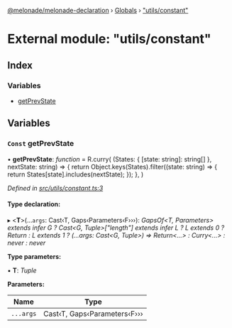 [@melonade/melonade-declaration](../README.md) › [Globals](../globals.md) › ["utils/constant"](_utils_constant_.md)

# External module: "utils/constant"

## Index

### Variables

* [getPrevState](_utils_constant_.md#const-getprevstate)

## Variables

### `Const` getPrevState

• **getPrevState**: *function* =  R.curry(
  (States: { [state: string]: string[] }, nextState: string) => {
    return Object.keys(States).filter((state: string) => {
      return States[state].includes(nextState);
    });
  },
)

*Defined in [src/utils/constant.ts:3](https://github.com/devit-tel/melonade-declaration/blob/2273da1/src/utils/constant.ts#L3)*

#### Type declaration:

▸ <**T**>(...`args`: Cast‹T, Gaps‹Parameters‹F›››): *GapsOf<T, Parameters<F>> extends infer G ? Cast<G, Tuple<any>>["length"] extends infer L ? L extends 0 ? Return<F> : L extends 1 ? (...args: Cast<G, Tuple<any>>) => Return<...> : Curry<...> : never : never*

**Type parameters:**

▪ **T**: *Tuple*

**Parameters:**

Name | Type |
------ | ------ |
`...args` | Cast‹T, Gaps‹Parameters‹F››› |
